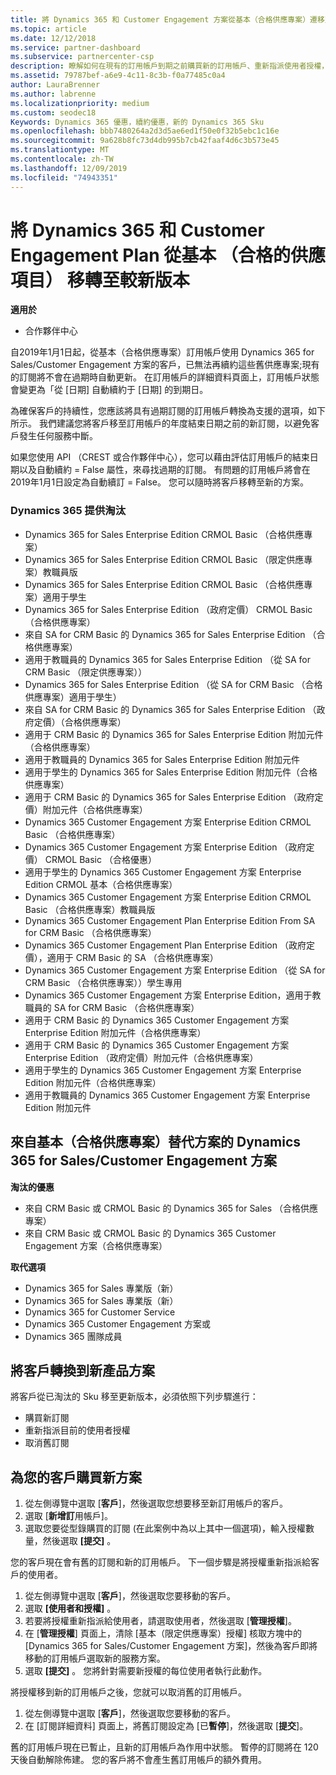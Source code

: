 ```yaml
---
title: 將 Dynamics 365 和 Customer Engagement 方案從基本（合格供應專案）遷移至較新版本 |合作夥伴中心
ms.topic: article
ms.date: 12/12/2018
ms.service: partner-dashboard
ms.subservice: partnercenter-csp
description: 瞭解如何在現有的訂用帳戶到期之前購買新的訂用帳戶、重新指派使用者授權，然後取消舊的訂用帳戶。
ms.assetid: 79787bef-a6e9-4c11-8c3b-f0a77485c0a4
author: LauraBrenner
ms.author: labrenne
ms.localizationpriority: medium
ms.custom: seodec18
Keywords: Dynamics 365 優惠，續約優惠，新的 Dynamics 365 Sku
ms.openlocfilehash: bbb7480264a2d3d5ae6ed1f50e0f32b5ebc1c16e
ms.sourcegitcommit: 9a628b8fc73d4db995b7cb42faaf4d6c3b573e45
ms.translationtype: MT
ms.contentlocale: zh-TW
ms.lasthandoff: 12/09/2019
ms.locfileid: "74943351"
---
```

# <a name="migrate-dynamics-365-and-customer-engagement-plan-from-basic-qualified-offers-to-newer-versions"></a>將 Dynamics 365 和 Customer Engagement Plan 從基本 （合格的供應項目） 移轉至較新版本

**適用於**

-  合作夥伴中心

自2019年1月1日起，從基本（合格供應專案）訂用帳戶使用 Dynamics 365 for Sales/Customer Engagement 方案的客戶，已無法再續約這些舊供應專案;現有的訂閱將不會在過期時自動更新。 在訂用帳戶的詳細資料頁面上，訂用帳戶狀態會變更為「從 [日期] 自動續約于 [日期] 的到期日。 


為確保客戶的持續性，您應該將具有過期訂閱的訂用帳戶轉換為支援的選項，如下所示。 我們建議您將客戶移至訂用帳戶的年度結束日期之前的新訂閱，以避免客戶發生任何服務中斷。

如果您使用 API （CREST 或合作夥伴中心），您可以藉由評估訂用帳戶的結束日期以及自動續約 = False 屬性，來尋找過期的訂閱。 有問題的訂用帳戶將會在2019年1月1日設定為自動續訂 = False。 您可以隨時將客戶移轉至新的方案。 

### <a name="the-dynamics-365-offers-being-retired"></a>Dynamics 365 提供淘汰

- Dynamics 365 for Sales Enterprise Edition CRMOL Basic （合格供應專案）
- Dynamics 365 for Sales Enterprise Edition CRMOL Basic （限定供應專案）教職員版
- Dynamics 365 for Sales Enterprise Edition CRMOL Basic （合格供應專案）適用于學生
- Dynamics 365 for Sales Enterprise Edition （政府定價） CRMOL Basic （合格供應專案）
- 來自 SA for CRM Basic 的 Dynamics 365 for Sales Enterprise Edition （合格供應專案）
- 適用于教職員的 Dynamics 365 for Sales Enterprise Edition （從 SA for CRM Basic （限定供應專案））
- Dynamics 365 for Sales Enterprise Edition （從 SA for CRM Basic （合格供應專案）適用于學生）
- 來自 SA for CRM Basic 的 Dynamics 365 for Sales Enterprise Edition （政府定價）（合格供應專案）
- 適用于 CRM Basic 的 Dynamics 365 for Sales Enterprise Edition 附加元件（合格供應專案）
- 適用于教職員的 Dynamics 365 for Sales Enterprise Edition 附加元件
- 適用于學生的 Dynamics 365 for Sales Enterprise Edition 附加元件（合格供應專案）
- 適用于 CRM Basic 的 Dynamics 365 for Sales Enterprise Edition （政府定價）附加元件（合格供應專案）
- Dynamics 365 Customer Engagement 方案 Enterprise Edition CRMOL Basic （合格供應專案）
- Dynamics 365 Customer Engagement 方案 Enterprise Edition （政府定價） CRMOL Basic （合格優惠）
- 適用于學生的 Dynamics 365 Customer Engagement 方案 Enterprise Edition CRMOL 基本（合格供應專案）
- Dynamics 365 Customer Engagement 方案 Enterprise Edition CRMOL Basic （合格供應專案）教職員版
- Dynamics 365 Customer Engagement Plan Enterprise Edition From SA for CRM Basic （合格供應專案）
- Dynamics 365 Customer Engagement Plan Enterprise Edition （政府定價），適用于 CRM Basic 的 SA （合格供應專案）
- Dynamics 365 Customer Engagement 方案 Enterprise Edition （從 SA for CRM Basic （合格供應專案））學生專用
- Dynamics 365 Customer Engagement 方案 Enterprise Edition，適用于教職員的 SA for CRM Basic （合格供應專案）
- 適用于 CRM Basic 的 Dynamics 365 Customer Engagement 方案 Enterprise Edition 附加元件（合格供應專案）
- 適用于 CRM Basic 的 Dynamics 365 Customer Engagement 方案 Enterprise Edition （政府定價）附加元件（合格供應專案）
- 適用于學生的 Dynamics 365 Customer Engagement 方案 Enterprise Edition 附加元件（合格供應專案）
- 適用于教職員的 Dynamics 365 Customer Engagement 方案 Enterprise Edition 附加元件



## <a name="dynamics-365-for-sales-customer-engagement-plan-from-basic-qualified-offers-replacement-plans"></a>來自基本（合格供應專案）替代方案的 Dynamics 365 for Sales/Customer Engagement 方案

**淘汰的優惠**   

- 來自 CRM Basic 或 CRMOL Basic 的 Dynamics 365 for Sales （合格供應專案）
- 來自 CRM Basic 或 CRMOL Basic 的 Dynamics 365 Customer Engagement 方案（合格供應專案）

**取代選項**
- Dynamics 365 for Sales 專業版（新）
- Dynamics 365 for Sales 專業版（新）
- Dynamics 365 for Customer Service
- Dynamics 365 Customer Engagement 方案或
- Dynamics 365 團隊成員



## <a name="transition-customers-to-new-product-plans"></a>將客戶轉換到新產品方案

將客戶從已淘汰的 Sku 移至更新版本，必須依照下列步驟進行：

- 購買新訂閱
- 重新指派目前的使用者授權
- 取消舊訂閱

## <a name="purchase-the-new-plan-for-your-customer"></a>為您的客戶購買新方案

1. 從左側導覽中選取 [**客戶**]，然後選取您想要移至新訂用帳戶的客戶。
2. 選取 [**新增訂**用帳戶]。
3. 選取您要從型錄購買的訂閱 (在此案例中為以上其中一個選項)，輸入授權數量，然後選取 **\[提交\]** 。 

您的客戶現在會有舊的訂閱和新的訂用帳戶。 下一個步驟是將授權重新指派給客戶的使用者。

1. 從左側導覽中選取 [**客戶**]，然後選取您要移動的客戶。
2. 選取 **\[使用者和授權\]** 。
3. 若要將授權重新指派給使用者，請選取使用者，然後選取 [**管理授權**]。 
4. 在 [**管理授權**] 頁面上，清除 [基本（限定供應專案）授權] 核取方塊中的 [Dynamics 365 for Sales/Customer Engagement 方案]，然後為客戶即將移動的訂用帳戶選取新的服務方案。 
5. 選取 **\[提交\]** 。 您將針對需要新授權的每位使用者執行此動作。 

將授權移到新的訂用帳戶之後，您就可以取消舊的訂用帳戶。 

1. 從左側導覽中選取 [**客戶**]，然後選取您要移動的客戶。
2. 在 [訂閱詳細資料] 頁面上，將舊訂閱設定為 [已**暫停**]，然後選取 [**提交**]。

舊的訂用帳戶現在已暫止，且新的訂用帳戶為作用中狀態。 暫停的訂閱將在 120 天後自動解除佈建。 您的客戶將不會產生舊訂用帳戶的額外費用。
 

 



